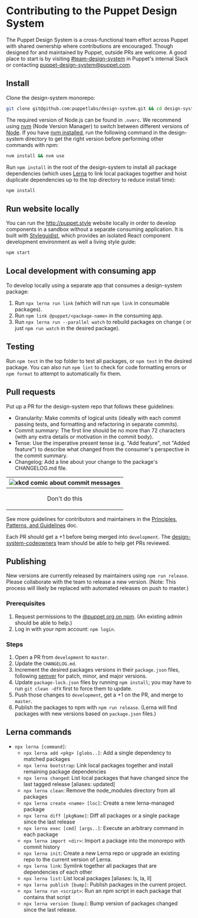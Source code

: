 # Contributing to the Puppet Design System

The Puppet Design System is a cross-functional team effort across Puppet with shared ownership where contributions are encouraged. Though designed for and maintained by Puppet, outside PRs are welcome. A good place to start is by visiting [#team-design-system](https://puppet.slack.com/messages/CFFECRQAY) in Puppet's internal Slack or contacting <puppet-design-system@puppet.com>.

## Install

Clone the design-system monorepo:

```sh
git clone git@github.com:puppetlabs/design-system.git && cd design-system
```

The required version of Node.js can be found in `.nvmrc`. We recommend using [nvm](https://github.com/nvm-sh/nvm) (Node Version Manager) to switch between different versions of [Node](https://nodejs.org). If you have [nvm installed](https://github.com/nvm-sh/nvm#installing-and-updating), run the following command in the design-system directory to get the right version before performing other commands with npm:

```sh
nvm install && nvm use
```

Run `npm install` in the root of the design-system to install all package dependencies (which uses [Lerna](https://lerna.js.org/) to link local packages together and hoist duplicate dependencies up to the top directory to reduce install time):

```sh
npm install
```

## Run website locally

You can run the http://puppet.style website locally in order to develop components in a sandbox without a separate consuming application. It is built with [Styleguidist](https://react-styleguidist.js.org), which provides an isolated React component development environment as well a living style guide:

```sh
npm start
```

## Local development with consuming app

To develop locally using a separate app that consumes a design-system package:

1. Run `npx lerna run link` (which will run `npm link` in consumable packages).
2. Run `npm link @puppet/<package-name>` in the consuming app.
3. Run `npx lerna run --parallel watch` to rebuild packages on change ( or just `npm run watch` in the desired package).

## Testing

Run `npm test` in the top folder to test all packages, or `npm test` in the desired package. You can also run `npm lint` to check for code formatting errors or `npm format` to attempt to automatically fix them.

## Pull requests

Put up a PR for the design-system repo that follows these guidelines:

- Granularity: Make commits of logical units (ideally with each commit passing tests, and formatting and refactoring in separate commits).
- Commit summary: The first line should be no more than 72 characters (with any extra details or motivation in the commit body).
- Tense: Use the imperative present tense (e.g. "Add feature", not "Added feature") to describe what changed from the consumer's perspective in the commit summary.
- Changelog: Add a line about your change to the package's CHANGELOG.md file.

| <img src="https://imgs.xkcd.com/comics/git_commit.png" alt="xkcd comic about commit messages"/> |
| ------------- |
| <p align="center">Don't do this</p> |

See more guidelines for contributors and maintainers in the [Principles, Patterns, and Guidelines](principles-patterns-guidelines.md) doc.

Each PR should get a +1 before being merged into `development`. The [design-system-codeowners](https://github.com/orgs/puppetlabs/teams/design-system-codeowners/members) team should be able to help get PRs reviewed.

## Publishing

New versions are currently released by maintainers using `npm run release`. Please collaborate with the team to release a new version. (Note: This process will likely be replaced with automated releases on push to master.)

### Prerequisites

1. Request permissions to the [@puppet org on npm](https://www.npmjs.com/org/puppet). (An existing admin should be able to help.)
2. Log in with your npm account: `npm login`.

### Steps

1. Open a PR from `development` to `master`.
2. Update the `CHANGELOG.md`.
3. Increment the desired packages versions in their `package.json` files, following [semver](https://semver.org/) for patch, minor, and major versions.
4. Update `package-lock.json` files by running `npm install`; you may have to run `git clean -dfX` first to force them to update.
5. Push those changes to `development`, get a +1 on the PR, and merge to `master`.
6. Publish the packages to npm with `npm run release`. (Lerna will find packages with new versions based on `package.json` files.)

## Lerna commands

- `npx lerna [command]`:
    - `npx lerna add <pkg> [globs..]`: Add a single dependency to matched
      packages
    - `npx lerna bootstrap`: Link local packages together and install remaining
      package dependencies
    - `npx lerna changed`: List local packages that have changed since the last
      tagged release [aliases: updated]
    - `npx lerna clean`: Remove the node_modules directory from all packages
    - `npx lerna create <name> [loc]`: Create a new lerna-managed package
    - `npx lerna diff [pkgName]`: Diff all packages or a single package since
      the last release
    - `npx lerna exec [cmd] [args..]`: Execute an arbitrary command in each
      package
    - `npx lerna import <dir>`: Import a package into the monorepo with commit
      history
    - `npx lerna init`: Create a new Lerna repo or upgrade an existing repo to
      the current version of Lerna.
    - `npx lerna link`: Symlink together all packages that are dependencies of
      each other
    - `npx lerna list`: List local packages [aliases: ls, la, ll]
    - `npx lerna publish [bump]`: Publish packages in the current project.
    - `npx lerna run <script>`: Run an npm script in each package that contains
      that script
    - `npx lerna version [bump]`: Bump version of packages changed since the
      last release.
